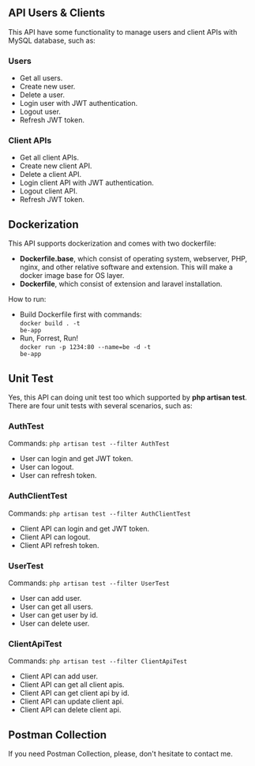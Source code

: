 ## API Users & Clients

This API have some functionality to manage users and client APIs with MySQL database, such as:

### Users
- Get all users.
- Create new user.
- Delete a user.
- Login user with JWT authentication.
- Logout user.
- Refresh JWT token.

### Client APIs

- Get all client APIs.
- Create new client API.
- Delete a client API.
- Login client API with JWT authentication.
- Logout client API.
- Refresh JWT token.

## Dockerization

This API supports dockerization and comes with two dockerfile:
- <b>Dockerfile.base</b>, which consist of operating system, webserver, PHP, nginx, and other relative software and extension. This will make a docker image base for OS layer.
- <b>Dockerfile</b>, which consist of extension and laravel installation.

How to run:
- Build Dockerfile first with commands:
    <br/><code>docker build . -t be-app</code>
- Run, Forrest, Run!
    <br/><code>docker run -p 1234:80 --name=be -d -t be-app</code>


## Unit Test

Yes, this API can doing unit test too which supported by <b>php artisan test</b>. There are four unit tests with several scenarios, such as:

### AuthTest
Commands: <code>php artisan test --filter AuthTest</code>
- User can login and get JWT token.
- User can logout.
- User can refresh token.

### AuthClientTest
Commands: <code>php artisan test --filter AuthClientTest</code>
- Client API can login and get JWT token.
- Client API can logout.
- Client API refresh token.

### UserTest
Commands: <code>php artisan test --filter UserTest</code>
- User can add user.
- User can get all users.
- User can get user by id.
- User can delete user.

### ClientApiTest
Commands: <code>php artisan test --filter ClientApiTest</code>
- Client API can add user.
- Client API can get all client apis.
- Client API can get client api by id.
- Client API can update client api.
- Client API can delete client api.

## Postman Collection
If you need Postman Collection, please, don't hesitate to contact me.